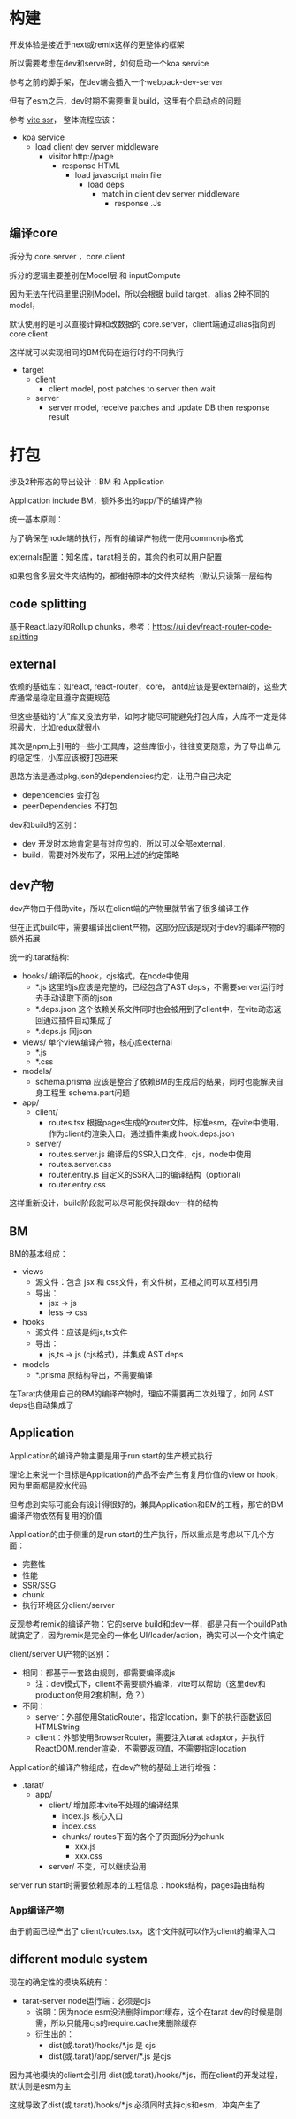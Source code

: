 # 构建

开发体验是接近于next或remix这样的更整体的框架

所以需要考虑在dev和serve时，如何启动一个koa service

参考之前的脚手架，在dev端会插入一个webpack-dev-server

但有了esm之后，dev时期不需要重复build，这里有个启动点的问题

参考 [vite ssr](https://cn.vitejs.dev/guide/ssr.html)，  整体流程应该：

- koa service
  - load client dev server middleware
    - visitor http://page
      - response HTML
        - load javascript main file
          - load deps
            - match in client dev server middleware
              - response .Js


## 编译core

拆分为 core.server ，core.client

拆分的逻辑主要差别在Model层 和 inputCompute

因为无法在代码里里识别Model，所以会根据 build target，alias 2种不同的model，

默认使用的是可以直接计算和改数据的 core.server，client端通过alias指向到 core.client

这样就可以实现相同的BM代码在运行时的不同执行

- target
  - client
    - client model, post patches to server then wait
  - server
    - server model, receive patches and update DB then response result



# 打包

涉及2种形态的导出设计：BM 和 Application

Application include BM，额外多出的app/下的编译产物

统一基本原则：

为了确保在node端的执行，所有的编译产物统一使用commonjs格式

externals配置：知名库，tarat相关的，其余的也可以用户配置

如果包含多层文件夹结构的，都维持原本的文件夹结构（默认只读第一层结构

## code splitting

基于React.lazy和Rollup chunks，参考：https://ui.dev/react-router-code-splitting

## external

依赖的基础库：如react, react-router，core， antd应该是要external的，这些大库通常是稳定且遵守变更规范

但这些基础的“大”库又没法穷举，如何才能尽可能避免打包大库，大库不一定是体积最大，比如redux就很小

其次是npm上引用的一些小工具库，这些库很小，往往变更随意，为了导出单元的稳定性，小库应该被打包进来

思路方法是通过pkg.json的dependencies约定，让用户自己决定
- dependencies 会打包
- peerDependencies 不打包

dev和build的区别：
- dev 开发时本地肯定是有对应包的，所以可以全部external，
- build，需要对外发布了，采用上述的约定策略


## dev产物

dev产物由于借助vite，所以在client端的产物里就节省了很多编译工作

但在正式build中，需要编译出client产物，这部分应该是现对于dev的编译产物的额外拓展

统一的.tarat结构:

- hooks/ 编译后的hook，cjs格式，在node中使用
  - *.js 这里的js应该是完整的，已经包含了AST deps，不需要server运行时去手动读取下面的json
  - *.deps.json  这个依赖关系文件同时也会被用到了client中，在vite动态返回通过插件自动集成了
  - *.deps.js 同json
- views/ 单个view编译产物，核心库external
  - *.js 
  - *.css
- models/ 
  - schema.prisma  应该是整合了依赖BM的生成后的结果，同时也能解决自身工程里 schema.part问题
- app/
  - client/
    - routes.tsx 根据pages生成的router文件，标准esm，在vite中使用，作为client的渲染入口。通过插件集成 hook.deps.json      
  - server/
    - routes.server.js 编译后的SSR入口文件，cjs，node中使用
    - routes.server.css
    - router.entry.js 自定义的SSR入口的编译结构（optional)
    - router.entry.css

这样重新设计，build阶段就可以尽可能保持跟dev一样的结构

## BM

BM的基本组成：
- views
  - 源文件：包含 jsx 和 css文件，有文件树，互相之间可以互相引用
  - 导出：
    - jsx -> js
    - less -> css
- hooks
  - 源文件：应该是纯js,ts文件
  - 导出：
    - js,ts -> js (cjs格式)，并集成 AST deps
- models
  - *.prisma 原结构导出，不需要编译

在Tarat内使用自己的BM的编译产物时，理应不需要再二次处理了，如同 AST deps也自动集成了


## Application

Application的编译产物主要是用于run start的生产模式执行

理论上来说一个目标是Application的产品不会产生有复用价值的view or hook，因为里面都是胶水代码

但考虑到实际可能会有设计得很好的，兼具Application和BM的工程，那它的BM编译产物依然有复用的价值

Application的由于侧重的是run start的生产执行，所以重点是考虑以下几个方面：
- 完整性
- 性能
- SSR/SSG
- chunk
- 执行环境区分client/server

反观参考remix的编译产物：它的serve build和dev一样，都是只有一个buildPath就搞定了，因为remix是完全的一体化 UI/loader/action，确实可以一个文件搞定

client/server UI产物的区别：
- 相同：都基于一套路由规则，都需要编译成js
  - 注：dev模式下，client不需要额外编译，vite可以帮助（这里dev和production使用2套机制，危？）
- 不同：
  - server：外部使用StaticRouter，指定location，剩下的执行函数返回HTMLString
  - client：外部使用BrowserRouter，需要注入tarat adaptor，并执行 ReactDOM.render渲染，不需要返回值，不需要指定location

Application的编译产物组成，在dev产物的基础上进行增强：
- .tarat/
  - app/
    - client/ 增加原本vite不处理的编译结果
      - index.js 核心入口
      - index.css
      - chunks/ routes下面的各个子页面拆分为chunk
        - xxx.js
        - xxx.css
    - server/ 不变，可以继续沿用

server run start时需要依赖原本的工程信息：hooks结构，pages路由结构

### App编译产物

由于前面已经产出了 client/routes.tsx，这个文件就可以作为client的编译入口


## different module system

现在的确定性的模块系统有：
- tarat-server node运行端：必须是cjs
  - 说明：因为node esm没法删除import缓存，这个在tarat dev的时候是刚需，所以只能用cjs的require.cache来删除缓存
  - 衍生出的：
    - dist(或.tarat)/hooks/*.js 是 cjs
    - dist(或.tarat)/app/server/*.js 是cjs

因为其他模块的client会引用 dist(或.tarat)/hooks/*.js，而在client的开发过程，默认则是esm为主

这就导致了dist(或.tarat)/hooks/*.js 必须同时支持cjs和esm，冲突产生了